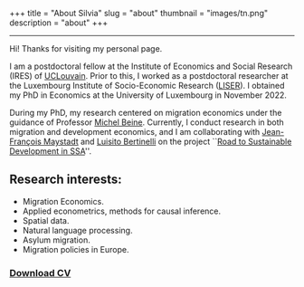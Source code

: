 +++
title = "About Silvia"
slug = "about"
thumbnail = "images/tn.png"
description = "about"
+++

---------------------------
Hi! Thanks for visiting my personal page. 

I am a postdoctoral fellow at the Institute of Economics and Social Research (IRES) of [UCLouvain](https://uclouvain.be/en/research-institutes/lidam/ires). Prior to this, I worked as a postdoctoral researcher at the Luxembourg Institute of Socio-Economic Research ([LISER](https://www.liser.lu/)). I obtained my PhD in Economics at the University of Luxembourg in November 2022.

During my PhD, my research centered on migration economics under the guidance of Professor [Michel Beine](https://sites.google.com/site/michelbeineeconomics/home).
Currently, I conduct research in both migration and development economics, and I am collaborating with [Jean-François Maystadt](https://jmaystadt.wixsite.com/website) and [Luisito Bertinelli](https://scholar.google.com/citations?user=utBgyekAAAAJ&hl=en) on the project ``[Road to Sustainable Development in SSA](https://jmaystadt.wixsite.com/website/blank-page-1)''.



## Research interests:

- Migration Economics.
- Applied econometrics, methods for causal inference.
- Spatial data.
- Natural language processing.
- Asylum migration.
- Migration policies in Europe.

### [Download CV](https://www.dropbox.com/scl/fi/4cjdq5zjsa1ese0279som/CV_Silvia_Peracchi_Apr2024.pdf?rlkey=68gpjzjst3dqt5sm9zeiei5hl&st=w8oqlxu5&dl=0)







